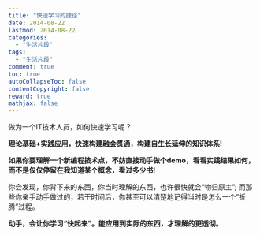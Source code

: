 ```yaml
---
title: "快速学习的捷径"
date: 2014-08-22
lastmod: 2014-08-22
categories:
  - "生活片段"
tags:
  - "生活片段"
comment: true
toc: true
autoCollapseToc: false
contentCopyright: false
reward: true
mathjax: false
---
```

   做为一个IT技术人员，如何快速学习呢？
   
  **理论基础+实践应用，快速构建融会贯通，构建自生长延伸的知识体系!**
  
  **如果你要理解一个新编程技术点，不妨直接动手做个demo，看看实践结果如何，而不是仅仅停留在我知道某个概念，看过多少书!**
  
  你会发现，你背下来的东西，你当时理解的东西，也许很快就会“物归原主”;
  而那些你亲手动手做过的，若干时间后，你甚至可以清楚地记得当时是怎么一个“折腾”过程。
  
  **动手，会让你学习“快起来”。能应用到实际的东西，才理解的更透彻。**
  
   